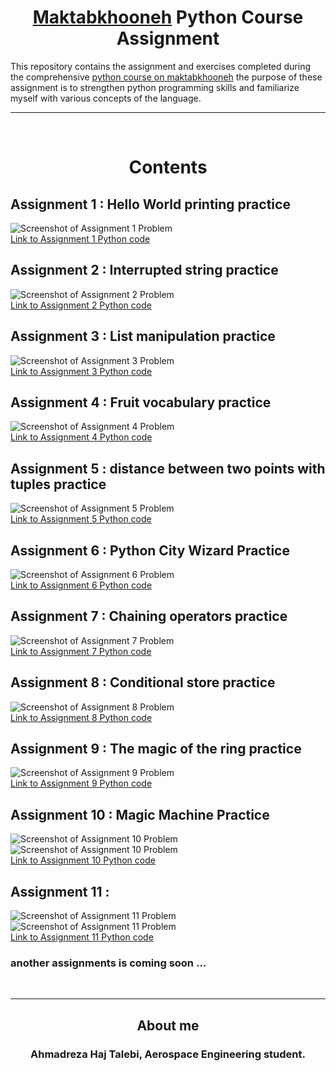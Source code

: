 <h1 style="text-align: center;"><a href="https://maktabkhooneh.org">Maktabkhooneh</a> Python Course Assignment</h1>

This repository contains the assignment and exercises completed during the comprehensive [python course on maktabkhooneh](https://maktabkhooneh.org/course/%D8%A2%D9%85%D9%88%D8%B2%D8%B4-%D8%A8%D8%B1%D9%86%D8%A7%D9%85%D9%87-%D9%86%D9%88%DB%8C%D8%B3%DB%8C-%D8%A8%D8%A7-%D9%BE%D8%A7%DB%8C%D8%AA%D9%88%D9%86-%D9%85%D9%82%D8%AF%D9%85%D8%A7%D8%AA%DB%8C-mk346/)
the purpose of these assignment is to strengthen python programming skills and familiarize myself with various concepts of the language.

---
<p>&nbsp;</p>
<h1 style="text-align: center; border-bottom: none; padding-bottom: 0; margin-bottom: 0;">Contents</h1>


## Assignment 1 : Hello World printing practice
![Screenshot of Assignment 1 Problem](assignment_resources/Screenshot.assignment1.png)  
[Link to Assignment 1 Python code](tamin1.py)

## Assignment 2 : Interrupted string practice
![Screenshot of Assignment 2 Problem](assignment_resources/Screenshot.assignment2.png)  
[Link to Assignment 2 Python code](tamin2.py)

## Assignment 3 : List manipulation practice
![Screenshot of Assignment 3 Problem](assignment_resources/Screenshot.assignment3.png)  
[Link to Assignment 3 Python code](tamin3.py)

## Assignment 4 : Fruit vocabulary practice
![Screenshot of Assignment 4 Problem](assignment_resources/Screenshot.assignment4.png)  
[Link to Assignment 4 Python code](tamin4.py)

## Assignment 5 : distance between two points with tuples practice
![Screenshot of Assignment 5 Problem](assignment_resources/Screenshot.assignment5.png)  
[Link to Assignment 5 Python code](tamin5.py)

## Assignment 6 : Python City Wizard Practice
![Screenshot of Assignment 6 Problem](assignment_resources/Screenshot.assignment6.png)  
[Link to Assignment 6 Python code](tamin6.py)

## Assignment 7 : Chaining operators practice
![Screenshot of Assignment 7 Problem](assignment_resources/Screenshot.assignment7.png)  
[Link to Assignment 7 Python code](tamin7.py)

## Assignment 8 : Conditional store practice
![Screenshot of Assignment 8 Problem](assignment_resources/Screenshot.assignment8.png)  
[Link to Assignment 8 Python code](tamin8.py)

## Assignment 9 : The magic of the ring practice
![Screenshot of Assignment 9 Problem](assignment_resources/Screenshot.assignment9.png)  
[Link to Assignment 9 Python code](tamin9.py)

## Assignment 10 : Magic Machine Practice
![Screenshot of Assignment 10 Problem](assignment_resources/Screenshot.assignment10.1.png)
![Screenshot of Assignment 10 Problem](assignment_resources/Screenshot.assignment10.2.png)  
[Link to Assignment 10 Python code](tamin10.py)

## Assignment 11 : 
![Screenshot of Assignment 11 Problem](assignment_resources/Screenshot.assignment11.1.png)
![Screenshot of Assignment 11 Problem](assignment_resources/Screenshot.assignment11.2.png)  
[Link to Assignment 11 Python code](tamin11.py)


### another assignments is coming soon ...
<p>&nbsp;</p>

---

<h2 style="text-align: center; border-bottom: none; ">About me</h2>
<h3 style="text-align: center; border-bottom: none; ">Ahmadreza Haj Talebi, Aerospace Engineering student.</h3>